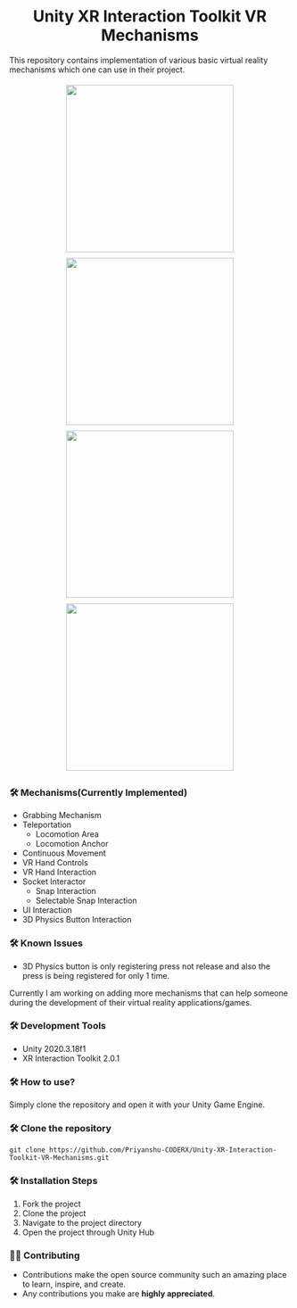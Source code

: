 <h1 align="center">Unity XR Interaction Toolkit VR Mechanisms</h1>

This repository contains implementation of various basic virtual reality mechanisms which one can use in their project.

<div align="center" display:flex; flex-wrap:wrap; align-items:center; justify-content:center"}>
<img style="margin:5px;" src="https://i.ibb.co/8KDNGPC/Screenshot-98.png" width="300px" ></img>
<img style="margin:5px;" src="https://i.ibb.co/HCjZJvJ/Screenshot-99.png" width="300px" ></img>
<img style="margin:5px;" src="https://i.ibb.co/6R0R0XX/Screenshot-102.png" width="300px" ></img>
<img style="margin:5px;" src="https://i.ibb.co/R3hX43n/Screenshot-103.png" width="300px" ></img>
</div>

### 🛠️ Mechanisms(Currently Implemented)
* Grabbing Mechanism
* Teleportation
	* Locomotion Area
	* Locomotion Anchor
* Continuous Movement
* VR Hand Controls
* VR Hand Interaction
* Socket Interactor
	* Snap Interaction
	* Selectable Snap Interaction
* UI Interaction
* 3D Physics Button Interaction

### 🛠️ Known Issues
* 3D Physics button is only registering press not release and also the press is being registered for only 1 time.

Currently I am working on adding more mechanisms that can help someone during the development of their virtual reality applications/games.

### 🛠️  Development Tools
* Unity 2020.3.18f1
* XR Interaction Toolkit 2.0.1

### 🛠️ How to use?
Simply clone the repository and open it with your Unity Game Engine.

### 🛠️ Clone the repository
```
git clone https://github.com/Priyanshu-CODERX/Unity-XR-Interaction-Toolkit-VR-Mechanisms.git
```

### 🛠️ Installation Steps

1. Fork the project
2. Clone the project
3. Navigate to the project directory 
4. Open the project through Unity Hub

### 👨‍💻 Contributing
- Contributions make the open source community such an amazing place to learn, inspire, and create.
- Any contributions you make are **highly appreciated**.